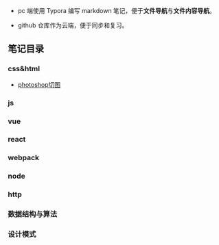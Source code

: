 - pc 端使用 Typora 编写 markdown 笔记，便于**文件导航**与**文件内容导航**。

- github 仓库作为云端，便于同步和复习。

## 笔记目录

### css&html

- [photoshop切图](https://github.com/littlebirdflying/Blog/blob/master/css%26html/%E5%88%87%E5%9B%BE.md)

### js

### vue

### react

### webpack

### node

### http

### 数据结构与算法

### 设计模式



